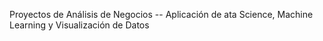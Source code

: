 Proyectos de Análisis de Negocios -- 
Aplicación de ata Science, Machine Learning y Visualización de Datos
